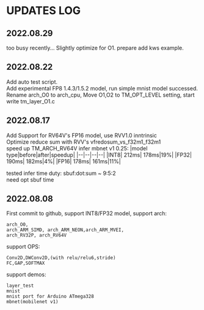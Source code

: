 # UPDATES LOG

## 2022.08.29
too busy recently... Slightly optimize for O1.
prepare add kws example.

## 2022.08.22
Add auto test script.  
Add experimental FP8 1.4.3/1.5.2 model, run simple mnist model successed.  
Rename arch_O0 to arch_cpu, Move O1,O2 to TM_OPT_LEVEL setting, start write tm_layer_O1.c   

## 2022.08.17
Add Support for RV64V's FP16 model, use RVV1.0 inntrinsic  
Optimize reduce sum with RVV's vfredosum_vs_f32m1_f32m1   
speed up TM_ARCH_RV64V infer mbnet v1 0.25:
|model type|before|after|speedup|
|--|--|--|--|
|INT8| 212ms| 178ms|19%|
|FP32| 190ms| 182ms|4%|
|FP16| 178ms| 161ms|11%|

tested infer time duty: sbuf:dot:sum ~ 9:5:2   
need opt sbuf time   

## 2022.08.08
First commit to github, support INT8/FP32 model,
support arch:
```   
arch_O0, 
arch_ARM_SIMD, arch_ARM_NEON,arch_ARM_MVEI,
arch_RV32P, arch_RV64V  
```
support OPS:
```
Conv2D,DWConv2D,(with relu/relu6,stride)
FC,GAP,SOFTMAX
```
support demos:
```
layer_test
mnist
mnist port for Arduino ATmega328
mbnet(mobilenet v1)
```